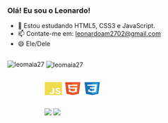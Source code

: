 ### Olá! Eu sou o Leonardo!
- 🌱 Estou estudando HTML5, CSS3 e JavaScript.
- 📫 Contate-me em: leonardoam2702@gmail.com
- 😄 Ele/Dele
##

<p><img height="180em" align="left" src="https://github-readme-stats.vercel.app/api/top-langs?username=leonardomaia&show_icons=true&locale=pt-br&theme=dracula" alt="leomaia27" /></p>

<p>&nbsp;<img height="180em" align="center" src="https://github-readme-stats.vercel.app/api?username=leonardomaia&show_icons=true&locale=pt-br&theme=dracula" alt="leomaia27" /></p>

<div style="display: inline_block"><br>
  <img align="center" alt="Rafa-Js" height="30" width="40" src="https://raw.githubusercontent.com/devicons/devicon/master/icons/javascript/javascript-plain.svg">
  <img align="center" alt="Rafa-HTML" height="30" width="40" src="https://raw.githubusercontent.com/devicons/devicon/master/icons/html5/html5-original.svg">
  <img align="center" alt="Rafa-CSS" height="30" width="40" src="https://raw.githubusercontent.com/devicons/devicon/master/icons/css3/css3-original.svg">
 </div>
 
 ##
<div> 
  <a href="https://www.instagram.com/leonardo_maia25/" target="_blank"><img src="https://img.shields.io/badge/-Instagram-%23E4405F?style=for-the-badge&logo=instagram&logoColor=white" target="_blank"></a>
  <a href="https://www.linkedin.com/in/leonardo-maia-60b0151aa/" target="_blank"><img src="https://img.shields.io/badge/-LinkedIn-%230077B5?style=for-the-badge&logo=linkedin&logoColor=white" target="_blank"></a>   
</div>

